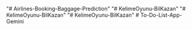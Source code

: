 "# Airlines-Booking-Baggage-Prediction" 
"# KelimeOyunu-BilKazan" 
"# KelimeOyunu-BilKazan" 
"# KelimeOyunu-BilKazan" 
#   T o - D o - L i s t - A p p - G e m i n i  
 
